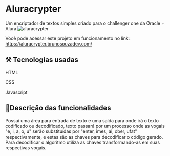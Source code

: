 # Aluracrypter

Um encriptador de textos simples criado para o challenger one da Oracle + Alura
![aluracrypter](https://user-images.githubusercontent.com/101902194/207735017-a2313131-446e-4dbc-a5fe-d71032800a08.png)

Você pode acessar este projeto em funcionamento no link: https://aluracrypter.brunosouzadev.com/

## ⚒ Tecnologias usadas
HTML

CSS

Javascript

## 📑Descrição das funcionalidades
Possui uma área para entrada de texto e uma saída para onde irá o texto codificado ou decodificado, texto passará por um processo onde as vogais "e, i, a, o, u" serão substituídas por "enter, imes, ai, ober, ufat" respectivamente, e estas são as chaves para decodificar o código gerado. Para decodificar o algoritmo utiliza as chaves transformando-as em suas respectivas vogais. 
